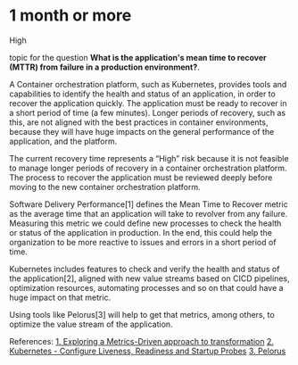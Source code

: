 # 1 month or more

<div class="risk-rounded-box high">High</div>

topic for the question **What is the application's mean time to recover (MTTR) from failure in a production environment?**.

A Container orchestration platform, such as Kubernetes, provides tools and
capabilities to identify the health and status of an application, in order
to recover the application quickly. The application must be ready to recover
in a short period of time (a few minutes). Longer periods of recovery, such as
this, are not aligned with the best practices in container environments,
because they will have huge impacts on the general performance of the
application, and the platform.

The current recovery time represents a “High” risk because it is not feasible
to manage longer periods of recovery in a container orchestration platform.
The process to recover the application must be reviewed deeply before moving
to the new container orchestration platform.

Software Delivery Performance[1] defines the Mean Time to Recover metric as
the average time that an application will take to revolver from any failure.
Measuring this metric we could define new processes to check the health or
status of the application in production. In the end, this could help the
organization to be more reactive to issues and errors in a short period of time.

Kubernetes includes features to check and verify the health and status of
the application[2], aligned with new value streams based on CICD pipelines,
optimization resources, automating processes and so on that could have a
huge impact on that metric.

Using tools like Pelorus[3] will help to get that metrics, among others,
to optimize the value stream of the application.

References:
[1. Exploring a Metrics-Driven approach to transformation](https://cloud.redhat.com/blog/exploring-a-metrics-driven-approach-to-transformation)
[2. Kubernetes - Configure Liveness, Readiness and Startup Probes](https://kubernetes.io/docs/tasks/configure-pod-container/configure-liveness-readiness-startup-probes/)
[3. Pelorus](https://pelorus.readthedocs.io/en/latest/#software-delivery-performance-as-an-outcome)
